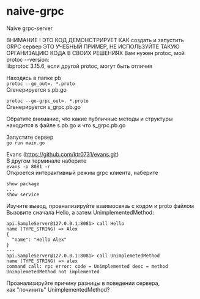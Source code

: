 # naive-grpc
Naive grpc-server

ВНИМАНИЕ ! ЭТО КОД ДЕМОНСТРИРУЕТ КАК создать и запустить GRPC сервер
ЭТО УЧЕБНЫЙ ПРИМЕР, НЕ ИСПОЛЬЗУЙТЕ ТАКУЮ ОРГАНИЗАЦИЮ КОДА В СВОИХ РЕШЕНИЯХ
Вам нужен protoc, мой protoc --version:  
libprotoc 3.15.6, если другой protoc, могут быть отличия

Находясь в папке pb  
```protoc --go_out=. *.proto```  
Cгенерируется s.pb.go  
  
```protoc --go-grpc_out=. *.proto```  
Cгенерируется s_grpc.pb.go  

Обратите внимание, что какие публичные методы и структуры находится в файле s.pb.go и что s_grpc.pb.go    

Запустите сервер  
```go run main.go```  

Evans (https://github.com/ktr0731/evans.git)  
В другом терминале наберите  
```evans -p 8081 -r```  
Откроется интерактивный режим grpc клиента, наберите  
```
show package
...
show service
```  
Изучите вывод, проанализируйте взаимосвязь с кодом и proto файлом  
Вызовите сначала Hello, a затем UnimplementedMethod:  
```
api.SampleServer@127.0.0.1:8081> call Hello
name (TYPE_STRING) => Alex
{
  "name": "Hello Alex"
}
---
api.SampleServer@127.0.0.1:8081> call UnimplemetedMethod
name (TYPE_STRING) => alex
command call: rpc error: code = Unimplemented desc = method UnimplemetedMethod not implemented
```   
Проанализируйте причину разницы в поведении сервера,  
как "починить"  UnimplementedMethod?
